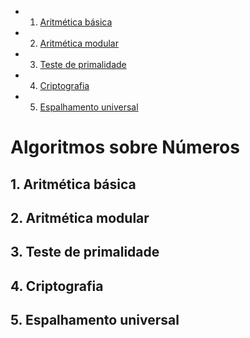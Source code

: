 <!-- vscode-markdown-toc -->
* 1. [Aritmética básica](#Aritmticabsica)
* 2. [Aritmética modular](#Aritmticamodular)
* 3. [Teste de primalidade](#Testedeprimalidade)
* 4. [Criptografia](#Criptografia)
* 5. [Espalhamento universal](#Espalhamentouniversal)

<!-- vscode-markdown-toc-config
	numbering=true
	autoSave=true
	/vscode-markdown-toc-config -->
<!-- /vscode-markdown-toc -->

# Algoritmos sobre Números

##  1. <a name='Aritmticabsica'></a>Aritmética básica

##  2. <a name='Aritmticamodular'></a>Aritmética modular

##  3. <a name='Testedeprimalidade'></a>Teste de primalidade

##  4. <a name='Criptografia'></a>Criptografia

##  5. <a name='Espalhamentouniversal'></a>Espalhamento universal